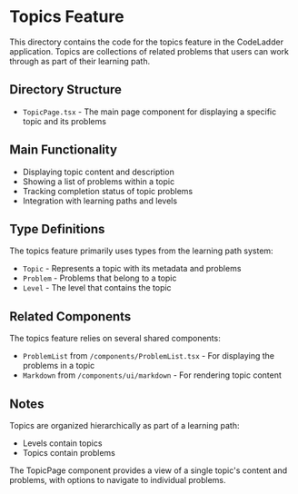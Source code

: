 # Topics Feature

This directory contains the code for the topics feature in the CodeLadder application. Topics are collections of related problems that users can work through as part of their learning path.

## Directory Structure

- `TopicPage.tsx` - The main page component for displaying a specific topic and its problems

## Main Functionality

- Displaying topic content and description
- Showing a list of problems within a topic
- Tracking completion status of topic problems
- Integration with learning paths and levels

## Type Definitions

The topics feature primarily uses types from the learning path system:
- `Topic` - Represents a topic with its metadata and problems
- `Problem` - Problems that belong to a topic
- `Level` - The level that contains the topic

## Related Components

The topics feature relies on several shared components:
- `ProblemList` from `/components/ProblemList.tsx` - For displaying the problems in a topic
- `Markdown` from `/components/ui/markdown` - For rendering topic content

## Notes

Topics are organized hierarchically as part of a learning path:
- Levels contain topics
- Topics contain problems

The TopicPage component provides a view of a single topic's content and problems, with options to navigate to individual problems. 